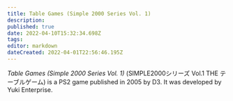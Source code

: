 ```yaml
---
title: Table Games (Simple 2000 Series Vol. 1)
description: 
published: true
date: 2022-04-10T15:32:34.698Z
tags: 
editor: markdown
dateCreated: 2022-04-01T22:56:46.195Z
---
```


_Table Games (Simple 2000 Series Vol. 1)_ (<span lang='ja'>SIMPLE2000シリーズ Vol.1 THE テーブルゲーム</span>) is a PS2 game published in 2005 by D3.
It was developed by Yuki Enterprise.
